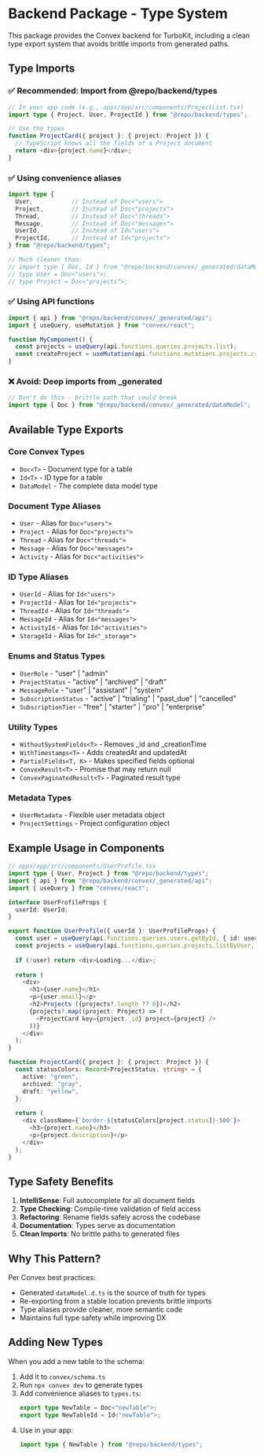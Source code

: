 # Backend Package - Type System

This package provides the Convex backend for TurboKit, including a clean type export system that avoids brittle imports from generated paths.

## Type Imports

### ✅ Recommended: Import from @repo/backend/types

```typescript
// In your app code (e.g., apps/app/src/components/ProjectList.tsx)
import type { Project, User, ProjectId } from "@repo/backend/types";

// Use the types
function ProjectCard({ project }: { project: Project }) {
  // TypeScript knows all the fields of a Project document
  return <div>{project.name}</div>;
}
```

### ✅ Using convenience aliases

```typescript
import type { 
  User,           // Instead of Doc<"users">
  Project,        // Instead of Doc<"projects">
  Thread,         // Instead of Doc<"threads">
  Message,        // Instead of Doc<"messages">
  UserId,         // Instead of Id<"users">
  ProjectId,      // Instead of Id<"projects">
} from "@repo/backend/types";

// Much cleaner than:
// import type { Doc, Id } from "@repo/backend/convex/_generated/dataModel";
// type User = Doc<"users">;
// type Project = Doc<"projects">;
```

### ✅ Using API functions

```typescript
import { api } from "@repo/backend/convex/_generated/api";
import { useQuery, useMutation } from "convex/react";

function MyComponent() {
  const projects = useQuery(api.functions.queries.projects.list);
  const createProject = useMutation(api.functions.mutations.projects.create);
}
```

### ❌ Avoid: Deep imports from _generated

```typescript
// Don't do this - brittle path that could break
import type { Doc } from "@repo/backend/convex/_generated/dataModel";
```

## Available Type Exports

### Core Convex Types
- `Doc<T>` - Document type for a table
- `Id<T>` - ID type for a table
- `DataModel` - The complete data model type

### Document Type Aliases
- `User` - Alias for `Doc<"users">`
- `Project` - Alias for `Doc<"projects">`
- `Thread` - Alias for `Doc<"threads">`
- `Message` - Alias for `Doc<"messages">`
- `Activity` - Alias for `Doc<"activities">`

### ID Type Aliases
- `UserId` - Alias for `Id<"users">`
- `ProjectId` - Alias for `Id<"projects">`
- `ThreadId` - Alias for `Id<"threads">`
- `MessageId` - Alias for `Id<"messages">`
- `ActivityId` - Alias for `Id<"activities">`
- `StorageId` - Alias for `Id<"_storage">`

### Enums and Status Types
- `UserRole` - "user" | "admin"
- `ProjectStatus` - "active" | "archived" | "draft"
- `MessageRole` - "user" | "assistant" | "system"
- `SubscriptionStatus` - "active" | "trialing" | "past_due" | "cancelled"
- `SubscriptionTier` - "free" | "starter" | "pro" | "enterprise"

### Utility Types
- `WithoutSystemFields<T>` - Removes _id and _creationTime
- `WithTimestamps<T>` - Adds createdAt and updatedAt
- `PartialFields<T, K>` - Makes specified fields optional
- `ConvexResult<T>` - Promise that may return null
- `ConvexPaginatedResult<T>` - Paginated result type

### Metadata Types
- `UserMetadata` - Flexible user metadata object
- `ProjectSettings` - Project configuration object

## Example Usage in Components

```typescript
// apps/app/src/components/UserProfile.tsx
import type { User, Project } from "@repo/backend/types";
import { api } from "@repo/backend/convex/_generated/api";
import { useQuery } from "convex/react";

interface UserProfileProps {
  userId: UserId;
}

export function UserProfile({ userId }: UserProfileProps) {
  const user = useQuery(api.functions.queries.users.getById, { id: userId });
  const projects = useQuery(api.functions.queries.projects.listByUser, { userId });
  
  if (!user) return <div>Loading...</div>;
  
  return (
    <div>
      <h1>{user.name}</h1>
      <p>{user.email}</p>
      <h2>Projects ({projects?.length ?? 0})</h2>
      {projects?.map((project: Project) => (
        <ProjectCard key={project._id} project={project} />
      ))}
    </div>
  );
}

function ProjectCard({ project }: { project: Project }) {
  const statusColors: Record<ProjectStatus, string> = {
    active: "green",
    archived: "gray", 
    draft: "yellow",
  };
  
  return (
    <div className={`border-${statusColors[project.status]}-500`}>
      <h3>{project.name}</h3>
      <p>{project.description}</p>
    </div>
  );
}
```

## Type Safety Benefits

1. **IntelliSense**: Full autocomplete for all document fields
2. **Type Checking**: Compile-time validation of field access
3. **Refactoring**: Rename fields safely across the codebase
4. **Documentation**: Types serve as documentation
5. **Clean Imports**: No brittle paths to generated files

## Why This Pattern?

Per Convex best practices:
- Generated `dataModel.d.ts` is the source of truth for types
- Re-exporting from a stable location prevents brittle imports
- Type aliases provide cleaner, more semantic code
- Maintains full type safety while improving DX

## Adding New Types

When you add a new table to the schema:

1. Add it to `convex/schema.ts`
2. Run `npx convex dev` to generate types
3. Add convenience aliases to `types.ts`:
   ```typescript
   export type NewTable = Doc<"newTable">;
   export type NewTableId = Id<"newTable">;
   ```
4. Use in your app:
   ```typescript
   import type { NewTable } from "@repo/backend/types";
   ```